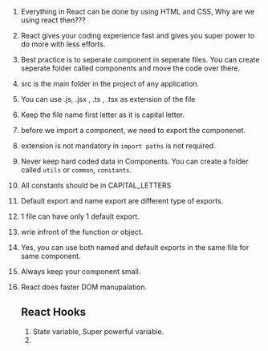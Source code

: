1. Everything in React can be done by using HTML and CSS, Why are we using react then???
2. React gives your coding experience fast and gives you super power to do more with less efforts.
3. Best practice is to seperate component in seperate files. You can create seperate folder called components and move the code over there.
5. src is the main folder in the project of any application.
6. You can use .js, .jsx , .ts , .tsx as extension of the file
7. Keep the file name first letter as it is capital letter.
8. before we import a component, we need to export the componenet.
9. extension is not mandatory in `import paths` is not required.
10. Never keep hard coded data in Components. You can create a folder called `utils` or `common`, `constants`.
11. All constants should be in CAPITAL_LETTERS
12. Default export and name export are different type of exports.
13. 1 file can have only 1 default export.
14. wrie infront of the function or object.
15. Yes, you can use both named and default exports in the same file for same component.
16. Always keep your component small.
17. React does faster DOM manupalation.

    ## React Hooks

    1. State variable, Super powerful variable.
    2. 
